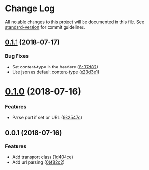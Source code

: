 # Change Log

All notable changes to this project will be documented in this file. See [standard-version](https://github.com/conventional-changelog/standard-version) for commit guidelines.

<a name="0.1.1"></a>
## [0.1.1](https://github.com/matsp/winston-transport-http-stream/compare/v0.1.0...v0.1.1) (2018-07-17)


### Bug Fixes

* Set content-type in the headers ([6c37d82](https://github.com/matsp/winston-transport-http-stream/commit/6c37d82))
* Use json as default content-type ([e23d3e1](https://github.com/matsp/winston-transport-http-stream/commit/e23d3e1))



<a name="0.1.0"></a>
# [0.1.0](https://github.com/matsp/winston-transport-http-stream/compare/v0.0.1...v0.1.0) (2018-07-16)


### Features

* Parse port if set on URL ([982547c](https://github.com/matsp/winston-transport-http-stream/commit/982547c))



<a name="0.0.1"></a>
## 0.0.1 (2018-07-16)


### Features

* Add transport class ([1d404ce](https://github.com/matsp/winston-transport-http-stream/commit/1d404ce))
* Add url parsing ([0bf82c2](https://github.com/matsp/winston-transport-http-stream/commit/0bf82c2))
